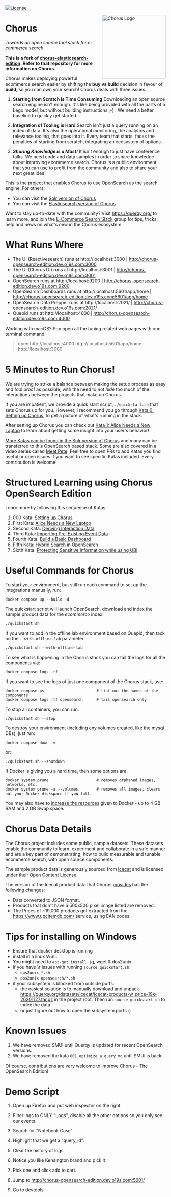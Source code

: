 [![License](https://img.shields.io/badge/License-Apache%202.0-blue.svg)](https://opensource.org/licenses/Apache-2.0)


<img src="assets/chorus-logo.png" alt="Chorus Logo" title="Chorus: Towards an open stack for ecommerce search" width="200" align="right"/>

Chorus
==========================

*Towards an open source tool stack for e-commerce search*

**This is a fork of [chorus-elasticsearch-edition](https://github.com/querqy/chorus-elasticsearch-edition). Refer to that repository for more information on Chorus.**

Chorus makes deploying powerful ecommerce search easier by shifting the **buy vs build** decision in favour of **build**, so you can own your search! Chorus deals with three issues:

1. **Starting from Scratch is Time Consuming** Downloading an open source search engine isn't enough. It's like being provided with all the parts of a Lego model, but without building instructions ;-) .  We need a better baseline to quickly get started.

2. **Integration of Tooling is Hard** Search isn't just a query running on an index of data. It's also the operational monitoring, the analytics and relevance tooling, that goes into it.  Every team that starts, faces the penalties of starting from scratch, integrating an ecosystem of options.

3. ***Sharing Knowledge is a Must!*** It isn't enough to just have conference talks. We need code and data samples in order to share knowledge about improving ecommerce search. Chorus is a public environment that you can use to profit from the community and also to share your next great idea!

This is the project that enables Chorus to use OpenSearch as the search engine. For others:
* You can visit the [Solr version of Chorus](https://github.com/querqy/chorus)
* You can visit the [Elasticsearch version of Chorus](https://github.com/querqy/chorus-elasticsearch-edition)

Want to stay up-to-date with the community? Visit https://querqy.org/ to learn more, and join the [E-Commerce Search Slack](https://ecom-search.slack.com/) group for tips, tricks, help and news on what's new in the Chorus ecosystem.

# What Runs Where

* The UI (Reactivesearch) runs at http://localhost:3000 |  http://chorus-opensearch-edition.dev.o19s.com:3000
* The UI (Chorus UI) runs at http://localhost:3001 |  http://chorus-opensearch-edition.dev.o19s.com:3001
* OpenSearch runs at http://localhost:9200 |  http://chorus-opensearch-edition.dev.o19s.com:9200
* OpenSearch Dashboards runs at http://localhost:5601/app/home |  http://chorus-opensearch-edition.dev.o19s.com:5601/app/home
* OpenSearch Data Prepper runs at http://localhost:2021/ |  http://chorus-opensearch-edition.dev.o19s.com:2021/
* Quepid runs at http://localhost:4000  |  http://chorus-opensearch-edition.dev.o19s.com:4000

Working with macOS? Pop open all the tuning related web pages with one terminal command:
> open http://localhost:4000 http://localhost:5601/app/home http://localhost:3000

# 5 Minutes to Run Chorus!

We are trying to strike a balance between making the setup process as easy and fool proof as possible, with the need to not _hide_ too much of the interactions between the projects that make up Chorus.

If you are impatient, we provide a quick start script, `./quickstart.sh` that sets Chorus up for you. However, I recommend you go through [Kata 0: Setting up Chorus](katas/000_setting_up_chorus.md), to get a picture of what's running in the stack.

After setting up Chorus you can check out [Kata 1: Alice Needs a New Laptop](katas/001_alice_needs_a_new_laptop.md) to learn about getting some insight into your user's behavior!

[More Katas can be found in the Solr version of Chorus](https://github.com/querqy/chorus#structured-learning-using-chorus) and many can be transferred to this OpenSearch based stack. Some are also covered in a video series called [Meet Pete](https://opensourceconnections.com/blog/2020/07/07/meet-pete-the-e-commerce-search-product-manager/). Feel free to open PRs to add Katas you find useful or open issues if you want to see specific Katas included. Every contribution is welcome! 

# Structured Learning using Chorus OpenSearch Edition
Learn more by following this sequence of Katas:

1. 000 Kata: [Setting up Chorus](katas/000_setting_up_chorus.md)
1. First Kata: [Alice Needs a New Laptop](katas/001_alice_needs_a_new_laptop.md)
1. Second Kata: [Deriving Interaction Data](katas/002_derive_interaction_data.md)
1. Third Kata: [Importing Pre-Existing Event Data](katas/003_import_preexisting_event_data.md)
1. Fourth Kata: [Build a Basic Dashboard](katas/004_build_a_basic_dashboard.md)
1. Fifth Kata: [Hybrid Search in OpenSearch](katas/005_1_run_a_hybrid_search.md)
1. Sixth Kata: [Protecting Sensitive Information while using UBI](katas/006_protecting_sensitive_information.md)

# Useful Commands for Chorus

To start your environment, but still run each command to set up the integrations manually, run:

```
docker compose up --build -d
```

The quickstart script will launch OpenSearch, download and index the sample product data for the _ecommerce_ index:

```
./quickstart.sh
```

If you want to add in the offline lab environment based on Quepid, then tack on the `--with-offline-lab` parameter:

```
./quickstart.sh --with-offline-lab
```

To see what is happening in the Chorus stack you can tail the logs for all the components via:

```
docker compose logs -tf
```

If you want to see the logs of just one component of the Chorus stack, use:

```
docker compose ps                       # list out the names of the components
docker compose logs -tf opensearch      # tail opensearch only
```

To stop all containers, you can run:

```
./quickstart.sh --stop
```

To destroy your environment (including any volumes created, like the mysql DBs), just run:

```
docker compose down -v
```

or:

```
./quickstart.sh --shutdown
```

If Docker is giving you a hard time, then some options are:

```
docker system prune                     # removes orphaned images, networks, etc.
docker system prune -a --volumes        # removes all images, clears out your Docker diskspace if you full.
```

You may also have to [increase the resources](./assets/increase_docker_resources.gif) given to Docker - up to 4 GB RAM and 2 GB Swap space.

# Chorus Data Details

The Chorus project includes some public, sample datasets. These datasets enable the community to learn, experiment and collaborate in a safe manner and are a key part of demonstrating, how to build measurable and tunable ecommerce search, with open source components.

The sample product data is generously sourced from [Icecat](https://icecat.biz/) and is licensed under their [Open Content License](https://iceclog.com/open-content-license-opl/).

The version of the Icecat product data that Chorus [provides](https://querqy.org/datasets/icecat/icecat-products-w_price-19k-20201127.tar.gz) has the following changes:
* Data converted to JSON format.
* Products that don't have a 500x500 pixel image listed are removed.
* The Prices of ~19,000 products got extracted from the https://www.upcitemdb.com/ service, using EAN codes.

# Tips for installing on Windows
* Ensure that docker desktop is running
* install in a linux WSL. 
* You might need to `apt-get install ` jq, wget & dos2unix
* if you have \r issues with running `source quickstart.sh`:
  * `dos2unix *.sh`
  * `dos2unix opensearch/*.sh`
* if your subsystem is blocked from outside ports:
  * the easiest solution is to manually download and unpack https://querqy.org/datasets/icecat/icecat-products-w_price-19k-20201127.tar.gz in the project root.  Then run `source quickstart.sh` to index the data
  * or just figure out how to open the subsystem ports :)


# Known Issues

1. We have removed SMUI until Querqy is updated for recent OpenSearch versions.
1. We have removed the kata `001_optimize_a_query.md` until SMUI is back.

Of course, contributions are very welcome to improve Chorus - The OpenSearch Edition!


# Demo Script

1. Open up Firefox and put web inspector on the right.
1. Filter logs to ONLY "Logs", disable all the other options so you only see our events.
1. Search for "Notebook Case"
1. Highlight that we get a "query_id".
1. Clear the history of logs
1. Notice you like Kensington brand and pick it
1. Pick one and click add to cart.

1. Jump to http://chorus-opensearch-edition.dev.o19s.com:5601/
1. Go to devtools
